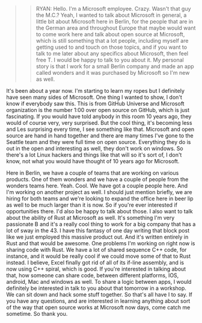 >> RYAN: Hello.
I'm a Microsoft employee.
Crazy.
Wasn't that guy the M.C.? Yeah, I wanted to talk about Microsoft in general, a little bit about Microsoft here in Berlin, for the people that are in the German area and throughout Europe that maybe would want to come work here and talk about open source at Microsoft, which is still something that a lot people, including myself are getting used to and touch on those topics, and if you want to talk to me later about any specifics about Microsoft, then feel free T.
I would be happy to talk to you about it.
My personal story is that I work for a small Berlin company and made an app called wonders and it was purchased by Microsoft so I'm new as well.

It's been about a year now.
I'm starting to learn my ropes but I definitely have seen many sides of Microsoft.
One thing I wanted to show, I don't know if everybody saw this.
This is from GitHub Universe and Microsoft organization is the number 1:00 over open source on GitHub, which is just fascinating.
If you would have told anybody in this room 10 years ago, they would of course very, very surprised.
But the cool thing, it's becoming less and Les surprising every time, I see something like that.
Microsoft and open source are hand in hand together and there are many times I've gone to the Seattle team and they were full time on open source.
Everything they do is out in the open and interesting as well, they don't work on windows.
So there's a lot Linux hackers and things like that will so it's sort of, I don't know, not what you would have thought of 10 years ago for Microsoft.



Here in Berlin, we have a couple of teams that are working on various products.
One of them wonders and we have a couple of people from the wonders teams here.
Yeah.
Cool.
We have got a couple people here.
And I'm working on another project as well.
I should just mention briefly, we are hiring for both teams and we're looking to expand the office here in beer lip as well to be much larger than it is now.
So if you're ever interested if opportunities there.
I'd also be happy to talk about those.
I also want to talk about the ability of Rust at Microsoft as well.
It's something I'm very passionate B and it's a really cool thing to work for a big company that has a lot of sway in the 43.
I have this fantasy of one day writing that block post like we just employed this massive product out.
And it's written entirely in Rust and that would be awesome.
One problems I'm working on right now is sharing code with Rust.
We have a lot of shared sequence C++ code, for instance, and it would be really cool if we could move some of that to Rust instead.
I believe, Excel finally got rid of all of its if-line assembly, and is now using C++ spiral, which is good.
If you're interested in talking about that, how someone can share code, between different platforms, IOS, android, Mac and windows as well.
To share a logic between apps, I would definitely be interested in talk to you about that tomorrow in a workshop.
We can sit down and hack some stuff together.
So that's all have I to say.
If you have any questions, and are interested in learning anything about sort of the way that open source works at Microsoft now days, come catch me sometime.
So thank you.
